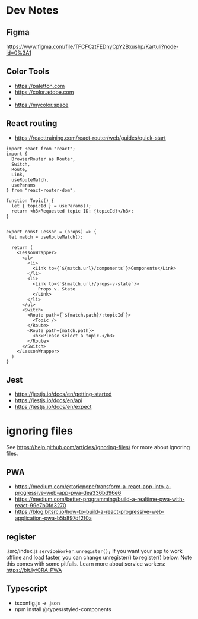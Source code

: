 # Dev Notes

## Figma
https://www.figma.com/file/TFCFCztFEDnyCpY2Bxushp/Kartuli?node-id=0%3A1

## Color Tools
- https://paletton.com
- https://color.adobe.com
-
- https://mycolor.space

## React routing
- https://reacttraining.com/react-router/web/guides/quick-start

```
import React from "react";
import {
  BrowserRouter as Router,
  Switch,
  Route,
  Link,
  useRouteMatch,
  useParams
} from "react-router-dom";

function Topic() {
  let { topicId } = useParams();
  return <h3>Requested topic ID: {topicId}</h3>;
}


export const Lesson = (props) => {
 let match = useRouteMatch();

  return (
    <LessonWrapper>
      <ul>
        <li>
          <Link to={`${match.url}/components`}>Components</Link>
        </li>
        <li>
          <Link to={`${match.url}/props-v-state`}>
            Props v. State
          </Link>
        </li>
      </ul>
      <Switch>
        <Route path={`${match.path}/:topicId`}>
          <Topic />
        </Route>
        <Route path={match.path}>
          <h3>Please select a topic.</h3>
        </Route>
      </Switch>
    </LessonWrapper>
  )
}
```

## Jest
- https://jestjs.io/docs/en/getting-started
- https://jestjs.io/docs/en/api
- https://jestjs.io/docs/en/expect


# ignoring files
See https://help.github.com/articles/ignoring-files/ for more about ignoring files.

## PWA
- https://medium.com/@toricpope/transform-a-react-app-into-a-progressive-web-app-pwa-dea336bd96e6
- https://medium.com/better-programming/build-a-realtime-pwa-with-react-99e7b0fd3270
- https://blog.bitsrc.io/how-to-build-a-react-progressive-web-application-pwa-b5b897df2f0a

## register
./src/index.js
`serviceWorker.unregister();`
If you want your app to work offline and load faster, you can change
unregister() to register() below. Note this comes with some pitfalls.
Learn more about service workers: https://bit.ly/CRA-PWA

## Typescript
- tsconfig.js -> .json
- npm install @types/styled-components
